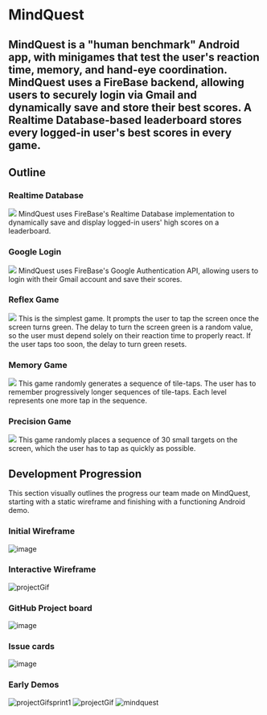 # MindQuest
## MindQuest is a "human benchmark" Android app, with minigames that test the user's reaction time, memory, and hand-eye coordination. MindQuest uses a FireBase backend, allowing users to securely login via Gmail and dynamically save and store their best scores. A Realtime Database-based leaderboard stores every logged-in user's best scores in every game.


## Outline

### Realtime Database
![](gifs/database.gif)
MindQuest uses FireBase's Realtime Database implementation to dynamically save and display logged-in users' high scores on a leaderboard.

### Google Login
![](gifs/login.gif)
MindQuest uses FireBase's Google Authentication API, allowing users to login with their Gmail account and save their scores.



### Reflex Game
![](gifs/reflexgame.gif)
This is the simplest game. It prompts the user to tap the screen once the screen turns green. The delay to turn the screen green is a random value, so the user must depend solely on their reaction time to properly react. If the user taps too soon, the delay to turn green resets.

### Memory Game
![](gifs/memorygame.gif)
This game randomly generates a sequence of tile-taps. The user has to remember progressively longer sequences of tile-taps. Each level represents one more tap in the sequence.

### Precision Game
![](gifs/precisiongame.gif)
This game randomly places a sequence of 30 small targets on the screen, which the user has to tap as quickly as possible.


## Development Progression
This section visually outlines the progress our team made on MindQuest, starting with a static wireframe and finishing with a functioning Android demo.

### Initial Wireframe
![image](https://github.com/CS388GROUPTLCN/CS388GROUP/assets/64219376/147557a3-45d6-4117-a027-cea3d086b8d9)

### Interactive Wireframe
![projectGif](https://github.com/CS388GROUPTLCN/CS388GROUP/assets/64219376/fba12b14-6e18-4be6-837e-e64473bffe57)

### GitHub Project board
![image](https://github.com/CS388GROUPTLCN/CS388GROUP/assets/33474625/7c79c6a6-eea2-4aeb-a6e5-82958173ca3b)

### Issue cards
![image](https://github.com/CS388GROUPTLCN/CS388GROUP/assets/33474625/178c23ae-c16b-4f15-a4f7-31c0c087dae7)

### Early Demos
![projectGifsprint1](https://github.com/CS388GROUPTLCN/CS388GROUP/assets/64219376/18ffae02-a3e5-40c5-b40d-cd742e21e181)
![projectGif](https://github.com/CS388GROUPTLCN/CS388GROUP/assets/64219376/27c30088-1861-4739-9a29-a1272e581934)
![mindquest](https://github.com/CS388GROUPTLCN/CS388GROUP/assets/64219376/ad782c7e-1f33-423c-b59d-f05437ccd87c)
